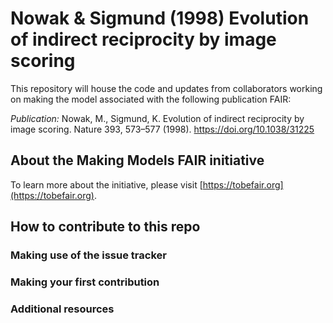 # Nowak & Sigmund (1998) Evolution of indirect reciprocity by image scoring

This repository will house the code and updates from collaborators working on making the model associated with the following publication FAIR:

_Publication:_ Nowak, M., Sigmund, K. Evolution of indirect reciprocity by image scoring. Nature 393, 573–577 (1998). https://doi.org/10.1038/31225

## About the Making Models FAIR initiative

To learn more about the initiative, please visit [https://tobefair.org](https://tobefair.org).

## How to contribute to this repo

### Making use of the issue tracker
### Making your first contribution
### Additional resources
